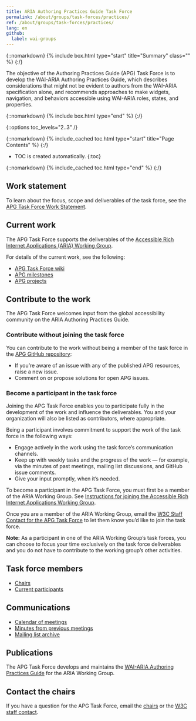 ```yaml
---
title: ARIA Authoring Practices Guide Task Force
permalink: /about/groups/task-forces/practices/
ref: /about/groups/task-forces/practices/
lang: en
github:
  label: wai-groups
---
```


{::nomarkdown}
{% include box.html type="start" title="Summary" class="" %}
{:/}

The objective of the Authoring Practices Guide (APG) Task Force is to develop the WAI-ARIA Authoring Practices Guide, which describes considerations that might not be evident to authors from the WAI-ARIA specification alone, and recommends approaches to make widgets, navigation, and behaviors accessible using WAI-ARIA roles, states, and properties.

{::nomarkdown}
{% include box.html type="end" %}
{:/}

{::options toc_levels="2..3" /}

{::nomarkdown}
{% include_cached toc.html type="start" title="Page Contents" %}
{:/}

-   TOC is created automatically.
{:toc}

{::nomarkdown}
{% include_cached toc.html type="end" %}
{:/}

## Work statement

To learn about the focus, scope and deliverables of the task force, see the [APG Task Force Work Statement](/about/groups/task-forces/practices/work-statement/).

## Current work

The APG Task Force supports the deliverables of the [Accessible Rich Internet Applications (ARIA) Working Group](/about/groups/ariawg/).

For details of the current work, see the following: 
* [APG Task Force wiki](https://github.com/w3c/aria-practices/wiki)
* [APG milestones](https://github.com/w3c/aria-practices/milestones)
* [APG projects](https://github.com/w3c/aria-practices/projects)

## Contribute to the work

The APG Task Force welcomes input from the global accessibility community on the ARIA Authoring Practices Guide.

### Contribute without joining the task force

You can contribute to the work without being a member of the task force in the [APG GitHub repository](https://github.com/w3c/aria-practices/issues):
* If you’re aware of an issue with any of the published APG resources, raise a new issue.
* Comment on or propose solutions for open APG issues.

### Become a participant in the task force

Joining the APG Task Force enables you to participate fully in the development of the work and influence the deliverables. You and your organization will also be listed as contributors, where appropriate.

Being a participant involves commitment to support the work of the task force in the following ways:

* Engage actively in the work using the task force’s communication channels.
* Keep up with weekly tasks and the progress of the work &mdash; for example, via the minutes of past meetings, mailing list discussions, and GitHub issue comments.
* Give your input promptly, when it’s needed.

To become a participant in the APG Task Force, you must first be a member of the ARIA Working Group. See [Instructions for joining the Accessible Rich Internet Applications Working Group](https://www.w3.org/groups/wg/aria/instructions/).

Once you are a member of the ARIA Working Group, email the [W3C Staff Contact for the APG Task Force](https://www.w3.org/groups/tf/aria-practices/participants/#staff) to let them know you’d like to join the task force.

**Note:** As a participant in one of the ARIA Working Group’s task forces, you can choose to focus your time exclusively on the task force deliverables and you do not have to contribute to the working group’s other activities.

## Task force members

* [Chairs](https://www.w3.org/groups/tf/aria-practices/participants/#chairs)
* [Current participants](https://www.w3.org/groups/tf/aria-practices/participants/#participants)

## Communications

* [Calendar of meetings](https://www.w3.org/groups/tf/aria-practices/calendar/)
* [Minutes from previous meetings](https://www.w3.org/WAI/ARIA/task-forces/practices/minutes)
* [Mailing list archive](http://lists.w3.org/Archives/Public/public-aria-practices/)

## Publications

The APG Task Force develops and maintains the [WAI-ARIA Authoring Practices Guide](https://www.w3.org/WAI/ARIA/apg/) for the ARIA Working Group.

## Contact the chairs

If you have a question for the APG Task Force, email the [chairs](https://www.w3.org/groups/tf/aria-practices/participants/#chairs) or the [W3C staff contact](https://www.w3.org/groups/tf/aria-practices/participants/#staff).